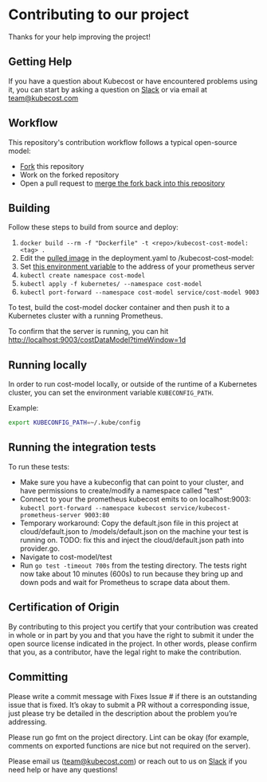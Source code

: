 # Contributing to our project #

Thanks for your help improving the project!

## Getting Help ##

If you have a question about Kubecost or have encountered problems using it,
you can start by asking a question on [Slack](https://join.slack.com/t/kubecost/shared_invite/enQtNTA2MjQ1NDUyODE5LWFjYzIzNWE4MDkzMmUyZGU4NjkwMzMyMjIyM2E0NGNmYjExZjBiNjk1YzY5ZDI0ZTNhZDg4NjlkMGRkYzFlZTU) or via email at [team@kubecost.com](team@kubecost.com)


## Workflow ##

This repository's contribution workflow follows a typical open-source model:
- [Fork](https://docs.github.com/en/get-started/quickstart/fork-a-repo) this repository
- Work on the forked repository
- Open a pull request to [merge the fork back into this repository](https://docs.github.com/en/pull-requests/collaborating-with-pull-requests/proposing-changes-to-your-work-with-pull-requests/creating-a-pull-request-from-a-fork)


## Building ## 

Follow these steps to build from source and deploy:

1. `docker build --rm -f "Dockerfile" -t <repo>/kubecost-cost-model:<tag> .`
2. Edit the [pulled image](https://github.com/kubecost/cost-model/blob/master/kubernetes/deployment.yaml#L25) in the deployment.yaml to <repo>/kubecost-cost-model:<tag>
3. Set [this environment variable](https://github.com/kubecost/cost-model/blob/master/kubernetes/deployment.yaml#L33) to the address of your prometheus server
4. `kubectl create namespace cost-model`
5. `kubectl apply -f kubernetes/ --namespace cost-model`
6. `kubectl port-forward --namespace cost-model service/cost-model 9003`

To test, build the cost-model docker container and then push it to a Kubernetes cluster with a running Prometheus.

To confirm that the server is running, you can hit [http://localhost:9003/costDataModel?timeWindow=1d](http://localhost:9003/costDataModel?timeWindow=1d)

## Running locally ##

In order to run cost-model locally, or outside of the runtime of a Kubernetes cluster, you can set the environment variable `KUBECONFIG_PATH`.

Example:
```bash
export KUBECONFIG_PATH=~/.kube/config
```

## Running the integration tests ##
To run these tests:
* Make sure you have a kubeconfig that can point to your cluster, and have permissions to create/modify a namespace called "test"
* Connect to your the prometheus kubecost emits to on localhost:9003: 
```kubectl port-forward --namespace kubecost service/kubecost-prometheus-server 9003:80```
* Temporary workaround: Copy the default.json file in this project at cloud/default.json to /models/default.json on the machine your test is running on. TODO: fix this and inject the cloud/default.json path into provider.go.
* Navigate to cost-model/test
* Run ```go test -timeout 700s``` from the testing directory. The tests right now take about 10 minutes (600s) to run because they bring up and down pods and wait for Prometheus to scrape data about them.


## Certification of Origin ##

By contributing to this project you certify that your contribution was created in whole or in part by you and that you have the right to submit it under the open source license indicated in the project. In other words, please confirm that you, as a contributor, have the legal right to make the contribution. 

## Committing ###

Please write a commit message with Fixes Issue # if there is an outstanding issue that is fixed. It’s okay to submit a PR without a corresponding issue, just please try be detailed in the description about the problem you’re addressing.

Please run go fmt on the project directory. Lint can be okay (for example, comments on exported functions are nice but not required on the server). 

Please email us (team@kubecost.com) or reach out to us on [Slack](https://join.slack.com/t/kubecost/shared_invite/enQtNTA2MjQ1NDUyODE5LWFjYzIzNWE4MDkzMmUyZGU4NjkwMzMyMjIyM2E0NGNmYjExZjBiNjk1YzY5ZDI0ZTNhZDg4NjlkMGRkYzFlZTU) if you need help or have any questions!
